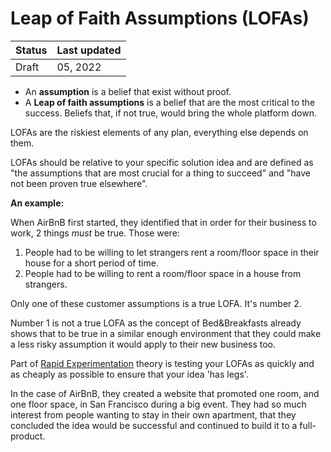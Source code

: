 # Leap of Faith Assumptions (LOFAs)

| Status | Last updated |
|---|---|
| Draft | 05, 2022 |


- An **assumption** is a belief that exist without proof.
- A **Leap of faith assumptions** is a belief that are the most critical to the success. Beliefs that, if not true, would bring the whole platform down. 


LOFAs are the riskiest elements of any plan, everything else depends on them.

LOFAs should be relative to your specific solution idea and are defined as "the assumptions that are most crucial for a thing to succeed" and "have not been proven true elsewhere". 


**An example:**

When AirBnB first started, they identified that in order for their business to work, 2 things _must_ be true. Those were:
1. People had to be willing to let strangers rent a room/floor space in their house for a short period of time.
2. People had to be willing to rent a room/floor space in a house from strangers.

Only one of these customer assumptions is a true LOFA. It's number 2.

Number 1 is not a true LOFA as the concept of Bed&Breakfasts already shows that to be true in a similar enough environment that they could make a less risky assumption it would apply to their new business too.


Part of [Rapid Experimentation](./content/rapidexperimentation.md) theory is testing your LOFAs as quickly and as cheaply as possible to ensure that your idea 'has legs'. 

In the case of AirBnB, they created a website that promoted one room, and one floor space, in San Francisco during a big event. They had so much interest from people wanting to stay in their own apartment, that they concluded the idea would be successful and continued to build it to a full-product.

